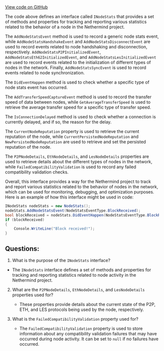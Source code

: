 [View code on GitHub](https://github.com/NethermindEth/nethermind/src/Nethermind/Nethermind.Network.Stats/INodeStats.cs)

The code above defines an interface called `INodeStats` that provides a set of methods and properties for tracking and reporting various statistics related to the behavior of a node in the Nethermind project. 

The `AddNodeStatsEvent` method is used to record a generic node stats event, while `AddNodeStatsHandshakeEvent` and `AddNodeStatsDisconnectEvent` are used to record events related to node handshaking and disconnection, respectively. `AddNodeStatsP2PInitializedEvent`, `AddNodeStatsEth62InitializedEvent`, and `AddNodeStatsLesInitializedEvent` are used to record events related to the initialization of different types of nodes in the network. Finally, `AddNodeStatsSyncEvent` is used to record events related to node synchronization.

The `DidEventHappen` method is used to check whether a specific type of node stats event has occurred. 

The `AddTransferSpeedCaptureEvent` method is used to record the transfer speed of data between nodes, while `GetAverageTransferSpeed` is used to retrieve the average transfer speed for a specific type of transfer speed. 

The `IsConnectionDelayed` method is used to check whether a connection is currently delayed, and if so, the reason for the delay.

The `CurrentNodeReputation` property is used to retrieve the current reputation of the node, while `CurrentPersistedNodeReputation` and `NewPersistedNodeReputation` are used to retrieve and set the persisted reputation of the node.

The `P2PNodeDetails`, `EthNodeDetails`, and `LesNodeDetails` properties are used to retrieve details about the different types of nodes in the network, while `FailedCompatibilityValidation` is used to record any failed compatibility validation checks.

Overall, this interface provides a way for the Nethermind project to track and report various statistics related to the behavior of nodes in the network, which can be used for monitoring, debugging, and optimization purposes. Here is an example of how this interface might be used in code:

```csharp
INodeStats nodeStats = new NodeStats();
nodeStats.AddNodeStatsEvent(NodeStatsEventType.BlockReceived);
bool blockReceived = nodeStats.DidEventHappen(NodeStatsEventType.BlockReceived);
if (blockReceived)
{
    Console.WriteLine("Block received!");
}
```
## Questions: 
 1. What is the purpose of the `INodeStats` interface?
   - The `INodeStats` interface defines a set of methods and properties for tracking and reporting statistics related to node activity in the Nethermind project.

2. What are the `P2PNodeDetails`, `EthNodeDetails`, and `LesNodeDetails` properties used for?
   - These properties provide details about the current state of the P2P, ETH, and LES protocols being used by the node, respectively.

3. What is the `FailedCompatibilityValidation` property used for?
   - The `FailedCompatibilityValidation` property is used to store information about any compatibility validation failures that may have occurred during node activity. It can be set to `null` if no failures have occurred.